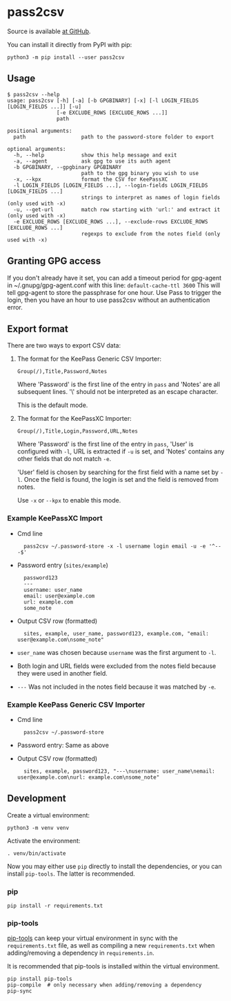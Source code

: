 # pass2csv

Source is available [at GitHub](https://github.com/reinefjord/pass2csv).

You can install it directly from PyPI with pip:

    python3 -m pip install --user pass2csv


## Usage

```
$ pass2csv --help
usage: pass2csv [-h] [-a] [-b GPGBINARY] [-x] [-l LOGIN_FIELDS [LOGIN_FIELDS ...]] [-u]
                [-e EXCLUDE_ROWS [EXCLUDE_ROWS ...]]
                path

positional arguments:
  path                  path to the password-store folder to export

optional arguments:
  -h, --help            show this help message and exit
  -a, --agent           ask gpg to use its auth agent
  -b GPGBINARY, --gpgbinary GPGBINARY
                        path to the gpg binary you wish to use
  -x, --kpx             format the CSV for KeePassXC
  -l LOGIN_FIELDS [LOGIN_FIELDS ...], --login-fields LOGIN_FIELDS [LOGIN_FIELDS ...]
                        strings to interpret as names of login fields (only used with -x)
  -u, --get-url         match row starting with 'url:' and extract it (only used with -x)
  -e EXCLUDE_ROWS [EXCLUDE_ROWS ...], --exclude-rows EXCLUDE_ROWS [EXCLUDE_ROWS ...]
                        regexps to exclude from the notes field (only used with -x)
```


## Granting GPG access

If you don't already have it set, you can add a timeout period for gpg-agent in ~/.gnupg/gpg-agent.conf with this line:
`default-cache-ttl 3600`
This will tell gpg-agent to store the passphrase for one hour. Use Pass to trigger the login, then you have an hour to use pass2csv without an authentication error.


## Export format
There are two ways to export CSV data:

1.  The format for the KeePass Generic CSV Importer:

        Group(/),Title,Password,Notes

    Where 'Password' is the first line of the entry in `pass` and
    'Notes' are all subsequent lines. '\\' should not be interpreted as
    an escape character.

    This is the default mode.

2.  The format for the KeePassXC Importer:

        Group(/),Title,Login,Password,URL,Notes

    Where 'Password' is the first line of the entry in `pass`, 'User' is
    configured with `-l`, URL is extracted if `-u` is
    set, and 'Notes' contains any other fields that do not match
    `-e`.

    'User' field is chosen by searching for the first field with a name
    set by `-l`. Once the field is found, the login is set and the field
    is removed from notes.

    Use `-x` or `--kpx` to enable this mode.


### Example KeePassXC Import
- Cmd line

        pass2csv ~/.password-store -x -l username login email -u -e '^---$'

- Password entry (`sites/example`)

        password123
        ---
        username: user_name
        email: user@example.com
        url: example.com
        some_note

- Output CSV row (formatted)

        sites, example, user_name, password123, example.com, "email: user@example.com\nsome_note"

- `user_name` was chosen because `username` was the first argument to `-l`.
- Both login and URL fields were excluded from the notes field because they
  were used in another field.
- `---` Was not included in the notes field because it was matched by `-e`.


### Example KeePass Generic CSV Importer
- Cmd line

        pass2csv ~/.password-store

- Password entry: Same as above
- Output CSV row (formatted)

        sites, example, password123, "---\nusername: user_name\nemail: user@example.com\nurl: example.com\nsome_note"


## Development
Create a virtual environment:

    python3 -m venv venv

Activate the environment:

    . venv/bin/activate

Now you may either use `pip` directly to install the dependencies, or
you can install `pip-tools`. The latter is recommended.


### pip

    pip install -r requirements.txt


### pip-tools
[pip-tools](https://github.com/jazzband/pip-tools) can keep your virtual
environment in sync with the `requirements.txt` file, as well as
compiling a new `requirements.txt` when adding/removing a dependency in
`requirements.in`.

It is recommended that pip-tools is installed within the virtual
environment.

    pip install pip-tools
    pip-compile  # only necessary when adding/removing a dependency
    pip-sync
